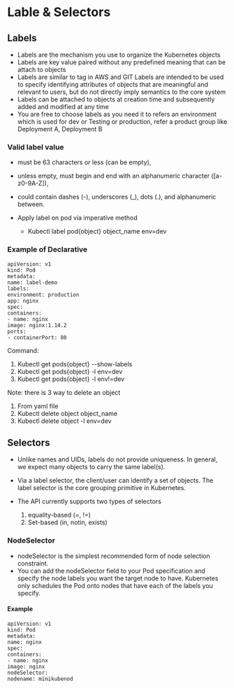 # Lable & Selectors

## Labels

- Labels are the mechanism you use to organize the Kubernetes objects
- Labels are key value paired without any predefined meaning that can be attach to objects
- Labels are similar to tag in AWS and GIT
Labels are intended to be used to specify identifying attributes of objects that are meaningful and relevant to
users, but do not directly imply semantics to the core system
- Labels can be attached to objects at creation time and subsequently added and modified at any time
- You are free to choose labels as you need it to refers an environment which is used for dev or Testing or
production, refer a product group like Deployment A, Deployment B

### Valid label value

- must be 63 characters or less (can be empty),
- unless empty, must begin and end with an alphanumeric character ([a-z0-9A-Z]),
- could contain dashes (-), underscores (_), dots (.), and alphanumeric between.

- Apply label on pod via imperative method
  - Kubectl label pod{object} object_name env=dev

### Example of Declarative

    apiVersion: v1
    kind: Pod
    metadata:
    name: label-demo
    labels:
    environment: production
    app: nginx
    spec:
    containers:
    - name: nginx
    image: nginx:1.14.2
    ports:
    - containerPort: 80
Command:

1. Kubectl get pods{object} --show-labels
2. Kubectl get pods{object} -l env=dev
3. Kubectl get pods{object} -l env!=dev

Note: there is 3 way to delete an object

1. From yaml file
2. Kubectl delete object object_name
3. Kubectl delete object -l env=dev

## Selectors

- Unlike names and UIDs, labels do not provide uniqueness. In general, we expect many objects to carry the
same label(s).

- Via a label selector, the client/user can identify a set of objects. The label selector is the core grouping
primitive in Kubernetes.

- The API currently supports two types of selectors
    1. equality-based (=, !=)
    2. Set-based (in, notin, exists)

### NodeSelector

- nodeSelector is the simplest recommended form of node selection constraint.
- You can add the nodeSelector field to your Pod specification and specify the node labels you want the target
node to have. Kubernetes only schedules the Pod onto nodes that have each of the labels you specify.

#### Example

    apiVersion: v1
    kind: Pod
    metadata:
    name: nginx
    spec:
    containers:
    - name: nginx
    image: nginx
    nodeSelector:
    nodename: minikubenod
